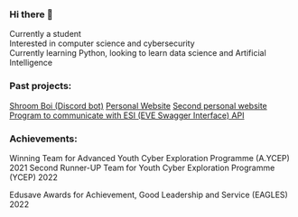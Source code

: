 ### Hi there 👋

Currently a student<br>Interested in computer science and cybersecurity</br>
Currently learning Python, looking to learn data science and Artificial Intelligence

### Past projects:
[Shroom Boi (Discord bot)](https://github.com/IronForce-Auscent/Le-Shroom-Boi)
[Personal Website](https://github.com/IronForce-Auscent/personal-website)
[Second personal website](https://github.com/1t-Ju5t-eX1st5/flask_experimental_project)
[Program to communicate with ESI (EVE Swagger Interface) API](https://github.com/1t-Ju5t-eX1st5/esi_sso_projects)

### Achievements:
Winning Team for Advanced Youth Cyber Exploration Programme (A.YCEP) 2021
Second Runner-UP Team for Youth Cyber Exploration Programme (YCEP) 2022

Edusave Awards for Achievement, Good Leadership and Service (EAGLES) 2022


<!--
**IronForce-Auscent/IronForce-Auscent** is a ✨ _special_ ✨ repository because its `README.md` (this file) appears on your GitHub profile.

Here are some ideas to get you started:

- 🔭 I’m currently working on ...
- 🌱 I’m currently learning ...
- 👯 I’m looking to collaborate on ...
- 🤔 I’m looking for help with ...
- 💬 Ask me about ...
- 📫 How to reach me: ...
- 😄 Pronouns: ...
- ⚡ Fun fact: ...
-->
